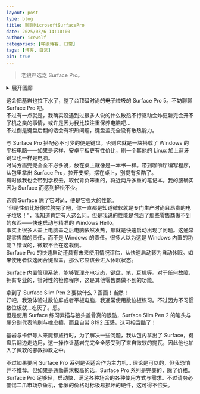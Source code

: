 ```yaml
---
layout: post
type: blog
title: 聊聊MicrosoftSurfacePro
date: 2025/03/6 14:10:00
author: icewolf
categories: [咩狼博客, 日常]
tags: [博客, 日常]
pin: true
---
```


> 老狼严选之 Surface Pro。

<details>
  <summary>展开图廊</summary>
  <table>
    <tbody>
      <tr>
        <tb>
          <img src = "https://github.com/AmarokIce/amarokice.github.io/blob/master/assets/img/post/Surface/PXL_20250306_041339599.jpg" alt = "闭合状态"></img>
        </tb>
      </tr>
      <tr>
        <tb>
          <img src = "https://github.com/AmarokIce/amarokice.github.io/blob/master/assets/img/post/Surface/PXL_20250306_041453994.jpg" alt = "背面"></img>
        </tb>
      </tr>
      <tr>
        <tb>
          <img src = "https://github.com/AmarokIce/amarokice.github.io/blob/master/assets/img/post/Surface/PXL_20250306_041444273.jpg" alt = "正面"></img>
        </tb>
      </tr>
    </tbody>
  </table>
</details>

这会把基岩也拉下水了，整了台顶级时尚~~的电子垃圾~~的 Surface Pro 5。不妨聊聊 Surface Pro 吧。  
不过有一点就是，我确实没遇到过很多人说的什么散热不行驱动会炸更新完会开不了机之类的事情，或许是因为我比较注重保养电脑吧...  
不过倒是键盘后翻的话会有积热问题，键盘盖完全没有散热能力。

与 Surface Pro 搭配必不可少的便是键盘，否则它就是一块搭载了 Windows 的平板电脑——如果是这样，安卓平板更有性价比，刷一个其他的 Linux 加上蓝牙键盘也一样是电脑。  
时尚方面完完全全不必多说，放在桌上就像是一本书一样。带到咖啡厅编写程序，从包里拿出 Surface Pro，拉开支架，摆在桌上，别提有多酷了。  
有时候我也会带到学校去，取代背负笨重的，将近两斤多重的笔记本。我的腰确实因为 Surface 而感到轻松不少。  

选购 Surface 除了它时尚，便是它强大的性能。  
“但是性价比好像拉胯完了吧，你一直都是知道微软就是专门生产时尚且昂贵的电子垃圾！”，我知道肯定有人这么问。但是我说的性能是包涵了那些零售商做不到的东西——快速启动与精准的 Windows Hello。  
事实上很多人盖上电脑盖之后电脑依然发热，那就是快速启动出现了问题。这通常是零售商的责任，而不是 Windows 的责任。很多人以为这是 Windows 内置的功能？错误的，微软不会在这栽倒。  
Surface Pro 的快速启动还具有未来使用情况评估，从快速启动转为自动休眠。如果使用者快速闭合键盘盖，那么它应该会进入休眠状态。

Surface 内置管理系统，能够管理充电状态，键盘，笔，耳机等。对于任何故障，拥有专业的，针对性的检修程序，这是其他零售商做不到的功能。

拿到了 Surface Slim Pen 2 要做什么？画画！当然！  
好吧，我没体验过数位屏或者平板电脑，我通常使用数位板练习。不过因为不习惯数位板就...吃灰了。恩。  
但是使用 Surface 练习素描与狼头盖骨真的很酷，Surface Slim Pen 2 的笔头与尾分别代表笔刷与橡皮擦，而且自带 8192 压感，这可相当酷了！

基岩与卡伊等人来魔都旅行时，为了解决一些问题，我从包内拿出了 Surface，键盘后翻边走边用，这一操作让基岩完完全全感受到了来自微软的抛瓦，因此他也加入了微软的~~邪教~~神教之中。

不过如果要问 Surface Pro 系列是否适合作为主力机... 理论是可以的，但我恐怕并不推荐。但如果是通勤需求极高的话，Surface Pro 系列是完美的，除了价格。Surface Pro 足够轻，启动快，满足各种场合的各种使用方式与需求。不过请务必警惕二爪市场杂鱼机，低廉的价格对标极易损坏的硬件，这可得不偿失。
